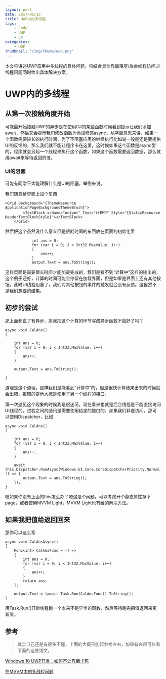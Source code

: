 ```yaml
---
layout: post
date: 2017/05/16
title: UWP内的多线程
tags:
    - Code
    - UWP
    - C#
categories:
    - UWP
thumbnail: "/img/thumb/uwp.png"
---
```


本文将讲述UWP应用中多线程的具体问题，将结合具体界面阻塞/后台线程访问UI线程问题同时给出具体解决方案。

<!--more-->

# UWP内的多线程


## 从第一次接触角度开始

可能最开始接触UWP的异步是在使用C#的某些函数时候看到提示让我们添加await，然后又会提示我们修改函数为添加修饰async，从字面意思来讲，如果一个函数需要较长的执行时间，为了不阻塞应用的继续执行比如说一般是还是要提供UI的反馈的，那么我们就不能让程序卡在这里，这时候如果这个函数是async型的，程序就会另起一个线程来执行这个函数，如果这个函数需要返回数据，那么就用await来等待返回的值。


### UI的阻塞
可能有同学不太能理解什么是UI的阻塞，举例来说。

我们随意给界面上加个东西
```CSharp
<Grid Background="{ThemeResource ApplicationPageBackgroundThemeBrush}">
        <TextBlock x:Name="output" Text="计算中" Style="{StaticResource HeaderTextBlockStyle}"></TextBlock>
    </Grid>
```
然后把这个虽然没什么意义但是很耗时间的东西放在页面的初始化里
```CSharp
            int ans = 0;
            for (var i = 0; i < Int32.MaxValue; i++)
            {
                ans++;
            }
            output.Text = ans.ToString();
```
这样页面是需要很长时间才能加载完成的，我们是看不到“计算中”这样的输出的，这个例子还好，计算的时间可能会停留在加载界面，但是如果是界面上还有其他按钮，此时UI线程阻塞了，我们对其他按钮的事件的触发就会没有反馈。这自然不是我们想要的结果。

## 初步的尝试
那上面都说了有异步，那我把这个计算的环节写成异步函数不就好了吗？
```CSharp
async void CalAns()
{

    int ans = 0;
    for (var i = 0; i < Int32.MaxValue; i++)
    {
        ans++;
    }

    output.Text = ans.ToString();
    
}
```
道理是这个道理，这样我们是能看到“计算中”的，但是很快计算结果出来的时候就会出错，报错的提示大概是使用了另一个线程的接口。


第一次遇见这个现象的时候我是很迷茫，现在看来也就是后台线程是不能直接访问UI线程的，进程之间的通讯是需要使用给定的接口的，如果我们非要访问，那可以使用Dispatcher，比如
```CSharp
async void CalAns()
{

    int ans = 0;
    for (var i = 0; i < Int32.MaxValue; i++)
    {
        ans++;
    }

    await this.Dispatcher.RunAsync(Windows.UI.Core.CoreDispatcherPriority.Normal, () => {
        output.Text = ans.ToString();
    });
}
```
嗯如果你没有上面的this怎么办？嗯这是个问题，可以考虑开个静态属性存下page，或者使用MVVM Light，MVVM Light也有给的解决方法。

## 如果我把值给返回回来
那你可以这么写
```CSharp
async void CalAnsAsync()
{
    Func<int> CalAnsFunc = () =>
    {
        int ans = 0;
        for (var i = 0; i < Int32.MaxValue; i++)
        {
            ans++;
        }
        return ans;
    };

    output.Text = (await Task.Run(CalAnsFunc)).ToString();
}
```
用Task.Run()开新线程跑一个本来不是异步的函数，然后等待跑完把值返回来更新值。

## 参考
> 其实自己还是有很多不懂，上面的大概只能起参考左右，如果有兴趣可以看下面的这些博文。

[Windows 10 UWP开发：如何不让界面卡死](http://edi.wang/post/2016/2/18/windows-10-uwp-async-await-ui-thread)

[在MVVM中的多线程问题](http://www.jianshu.com/p/8a44075e66f8)